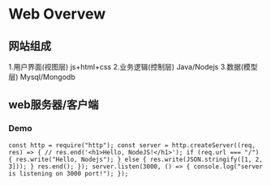 # Web Overvew

## 网站组成
1.用户界面(视图层) js+html+css
2.业务逻辑(控制层) Java/Nodejs
3.数据(模型层) Mysql/Mongodb

## web服务器/客户端

### Demo
`const http = require("http");
const server = http.createServer((req, res) => {
  // res.end('<h1>Hello, NodeJS!</h1>');
  if (req.url === "/") {
    res.write("Hello, Nodejs");
  } else {
    res.write(JSON.stringify([1, 2, 3]));
  }
  res.end();
});
server.listen(3000, () => {
  console.log("server is listening on 3000 port!");
});
`